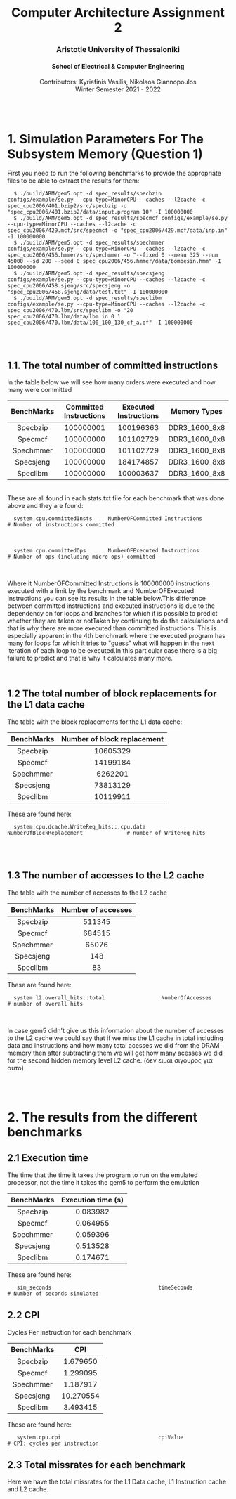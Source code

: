 <div id="top"></div>

<br />
<div align="center">
  <h1 align="center">Computer Architecture Assignment 2</h1>
  <h3 align="center">Aristotle University of Thessaloniki</h3>
  <h4 align="center">School of Electrical & Computer Engineering</h4>
  <p align="center">
    Contributors: Kyriafinis Vasilis, Nikolaos Giannopoulos
    <br />
    Winter Semester 2021 - 2022
    <br />
    <br />
  </p>
</div>
<br />

# 1. Simulation Parameters For The Subsystem Memory (Question 1)
First you need to run the following benchmarks to provide the appropriate files to be able to extract the results for them:
    
      $ ./build/ARM/gem5.opt -d spec_results/specbzip configs/example/se.py --cpu-type=MinorCPU --caches --l2cache -c spec_cpu2006/401.bzip2/src/specbzip -o "spec_cpu2006/401.bzip2/data/input.program 10" -I 100000000 
      $ ./build/ARM/gem5.opt -d spec_results/specmcf configs/example/se.py --cpu-type=MinorCPU --caches --l2cache -c spec_cpu2006/429.mcf/src/specmcf -o "spec_cpu2006/429.mcf/data/inp.in" -I 100000000 
      $ ./build/ARM/gem5.opt -d spec_results/spechmmer configs/example/se.py --cpu-type=MinorCPU --caches --l2cache -c spec_cpu2006/456.hmmer/src/spechmmer -o "--fixed 0 --mean 325 --num 45000 --sd 200 --seed 0 spec_cpu2006/456.hmmer/data/bombesin.hmm" -I 100000000 
      $ ./build/ARM/gem5.opt -d spec_results/specsjeng configs/example/se.py --cpu-type=MinorCPU --caches --l2cache -c spec_cpu2006/458.sjeng/src/specsjeng -o "spec_cpu2006/458.sjeng/data/test.txt" -I 100000000 
      $ ./build/ARM/gem5.opt -d spec_results/speclibm configs/example/se.py --cpu-type=MinorCPU --caches --l2cache -c spec_cpu2006/470.lbm/src/speclibm -o "20 spec_cpu2006/470.lbm/data/lbm.in 0 1 spec_cpu2006/470.lbm/data/100_100_130_cf_a.of" -I 100000000 
     
<br />
<br />

## 1.1. The total number of committed instructions
In the table below we will see how many orders were executed and how many were committed <br />

| BenchMarks | Committed Instructions | Executed Instructions | Memory Types | 
| :---: | :---: | :---: | :---: |
| Specbzip | 100000001 | 100196363 | DDR3_1600_8x8 |
| Specmcf | 100000000 | 101102729  | DDR3_1600_8x8 |
| Spechmmer | 100000000 | 101102729 | DDR3_1600_8x8 |
| Specsjeng | 100000000 | 184174857 | DDR3_1600_8x8 | 
| Speclibm | 100000000 | 100003637 | DDR3_1600_8x8 |

<br />
These are all found in each stats.txt file for each benchmark that was done above and they are found:

      system.cpu.committedInsts     NumberOFCommitted Instructions              # Number of instructions committed
      
<br />
      
      system.cpu.committedOps       NumberOFExecuted Instructions          # Number of ops (including micro ops) committed

<br />

Where it NumberOFCommitted Instructions  is 100000000 instructions executed with a limit by the benchmark and NumberOFExecuted Instructions you can see its results in the table below.This difference between committed instructions and executed instructions is due to the dependency on for loops and branches for which it is possible to predict whether they are taken or notTaken by continuing to do the calculations and that is why there are more executed than committed instructions. This is especially apparent in the 4th benchmark where the executed program has many for loops for which it tries to "guess" what will happen in the next iteration of each loop to be executed.In this particular case there is a big failure to predict and that is why it calculates many more. <br />

<br />

## 1.2 The total number of block replacements for the L1 data cache

The table with the block replacements for the L1 data cache:


| BenchMarks | Number of block replacement | 
| :---: | :---: | 
| Specbzip | 10605329 |
| Specmcf | 14199184 | 
| Spechmmer | 6262201 |
| Specsjeng | 73813129 |
| Speclibm | 10119911 |

These are found here: 

      system.cpu.dcache.WriteReq_hits::.cpu.data     NumberOfBlockReplacement              # number of WriteReq hits
      

<br />
<br />


## 1.3 Τhe number of accesses to the L2 cache

The table with the number of accesses to the L2 cache


| BenchMarks | Number of accesses | 
| :---: | :---: | 
| Specbzip | 511345 |
| Specmcf | 684515 | 
| Spechmmer | 65076 |
| Specsjeng | 148 |
| Speclibm | 83 |


These are found here: 
 
      system.l2.overall_hits::total                  NumberOfAccesses                       # number of overall hits
  

<br />

In case gem5 didn't give us this information about the number of accesses to the L2 cache we could say that if we miss the L1 cache in total including data and instructions and how many total acesses we did from the DRAM memory then after subtracting them we will get how many acesses we did for the second hidden memory level L2 cache. (δεν ειμαι σιγουρος για αυτο)

<br />
<br />


# 2. The results from the different benchmarks

## 2.1 Execution time

The time that the time it takes the program to run on the emulated processor, not the time it takes the gem5 to perform the emulation

| BenchMarks | Execution time (s) | 
| :---: | :---: | 
| Specbzip | 0.083982 |
| Specmcf | 0.064955 | 
| Spechmmer | 0.059396 |
| Specsjeng | 0.513528 |
| Speclibm | 0.174671 |

These are found here: 

       sim_seconds                                  timeSeconds                       # Number of seconds simulated

## 2.2 CPI

Cycles Per Instruction for each benchmark

| BenchMarks | CPI | 
| :---: | :---: | 
| Specbzip |  1.679650 |
| Specmcf | 1.299095 | 
| Spechmmer | 1.187917 |
| Specsjeng | 10.270554 |
| Speclibm | 3.493415 |

These are found here: 

       system.cpu.cpi                               cpiValue                      # CPI: cycles per instruction

## 2.3 Total missrates for each benchmark

Here we have the total missrates for the L1 Data cache, L1 Instruction cache and L2 cache.



